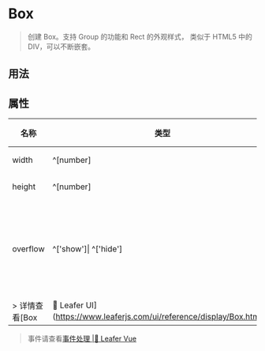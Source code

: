 <script setup lang="ts">
import code from './Box.vue?raw'
</script>

# Box
>
> 创建 Box。支持 Group 的功能和 Rect 的外观样式， 类似于 HTML5 中的 DIV，可以不断嵌套。
>

## 用法

<Repl :code />

## 属性

| 名称 | 类型 | 默认值 | 说明 |
| --- | --- | --- | --- |
| width | ^[number] | —— | 宽度 |
| height | ^[number] | —— | 高度 |
| overflow | ^['show']\| ^['hide'] | ^['hide'] | 超出部分是否裁剪 |
> 详情查看[Box |🌿 Leafer UI](https://www.leaferjs.com/ui/reference/display/Box.html)。
>
> 事件请查看[事件处理 |🌿 Leafer Vue](/guide/events/events)
